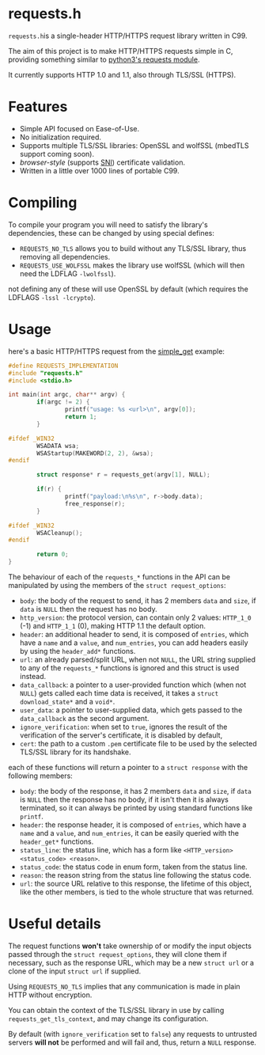 # requests.h

``requests.h``is a single-header HTTP/HTTPS request library written in C99.

The aim of this project is to make HTTP/HTTPS requests simple in C, providing something similar to [python3's requests module](https://github.com/psf/requests).

It currently supports HTTP 1.0 and 1.1, also through TLS/SSL (HTTPS).

# Features

- Simple API focused on Ease-of-Use.
- No initialization required.
- Supports multiple TLS/SSL libraries: OpenSSL and wolfSSL (mbedTLS support coming soon).
- *browser-style* (supports [SNI](https://en.wikipedia.org/wiki/Server_Name_Indication)) certificate validation.
- Written in a little over 1000 lines of portable C99.

# Compiling

To compile your program you will need to satisfy the library's dependencies, these can be changed by using special defines:

- ``REQUESTS_NO_TLS`` allows you to build without any TLS/SSL library, thus removing all dependencies.
- ``REQUESTS_USE_WOLFSSL`` makes the library use wolfSSL (which will then need the LDFLAG ``-lwolfssl``).

not defining any of these will use OpenSSL by default (which requires the LDFLAGS ``-lssl -lcrypto``).

# Usage

here's a basic HTTP/HTTPS request from the [simple_get](https://github.com/danmig06/requests.h/blob/main/samples/simple_get.c) example:
```c
#define REQUESTS_IMPLEMENTATION
#include "requests.h"
#include <stdio.h>

int main(int argc, char** argv) {
        if(argc != 2) {
                printf("usage: %s <url>\n", argv[0]);
                return 1;
        }

#ifdef _WIN32
        WSADATA wsa;
        WSAStartup(MAKEWORD(2, 2), &wsa);
#endif

        struct response* r = requests_get(argv[1], NULL);

        if(r) {
                printf("payload:\n%s\n", r->body.data);
                free_response(r);
        }

#ifdef _WIN32
        WSACleanup();
#endif

        return 0;
}
```

The behaviour of each of the ``requests_*`` functions in the API can be manipulated by using the members of the ``struct request_options``:
- ``body``: the body of the request to send, it has 2 members ``data`` and ``size``, if ``data`` is ``NULL`` then the request has no body.
- ``http_version``: the protocol version, can contain only 2 values: ``HTTP_1_0`` (-1) and ``HTTP_1_1`` (0), making HTTP 1.1 the default option.
- ``header``: an additional header to send, it is composed of ``entries``, which have a ``name`` and a ``value``, and ``num_entries``, you can add headers easily by using the ``header_add*`` functions.
- ``url``: an already parsed/split URL, when not ``NULL``, the URL string supplied to any of the ``requests_*`` functions is ignored and this struct is used instead.
- ``data_callback``: a pointer to a user-provided function which (when not ``NULL``) gets called each time data is received, it takes a ``struct download_state*`` and a ``void*``.
- ``user_data``: a pointer to user-supplied data, which gets passed to the ``data_callback`` as the second argument.
- ``ignore_verification``: when set to ``true``, ignores the result of the verification of the server's certificate, it is disabled by default, 
- ``cert``: the path to a custom ``.pem`` certificate file to be used by the selected TLS/SSL library for its handshake.

each of these functions will return a pointer to a ``struct response`` with the following members:
- ``body``: the body of the response, it has 2 members ``data`` and ``size``, if ``data`` is ``NULL`` then the response has no body, if it isn't then it is always terminated, so it can always be printed by using standard functions like ``printf``.
- ``header``: the response header, it is composed of ``entries``, which have a ``name`` and a ``value``, and ``num_entries``, it can be easily queried with the ``header_get*`` functions.
- ``status_line``: the status line, which has a form like ``<HTTP_version> <status_code> <reason>``.
- ``status_code``: the status code in enum form, taken from the status line.
- ``reason``: the reason string from the status line following the status code.
- ``url``: the source URL relative to this response, the lifetime of this object, like the other members, is tied to the whole structure that was returned.

# Useful details

The request functions **won't** take ownership of or modify the input objects passed through the ``struct request_options``, they will clone them if necessary, such as the response URL, which may be a new ``struct url`` or a clone of the input ``struct url`` if supplied.<br>

Using ``REQUESTS_NO_TLS`` implies that any communication is made in plain HTTP without encryption.<br>

You can obtain the context of the TLS/SSL library in use by calling ``requests_get_tls_context``, and may change its configuration.<br>

By default (with ``ignore_verification`` set to ``false``) any requests to untrusted servers **will not** be performed and will fail and, thus, return a ``NULL`` response.
